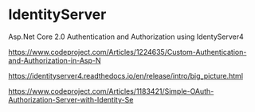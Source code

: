 # IdentityServer
Asp.Net Core 2.0 Authentication and Authorization using IdentyServer4

https://www.codeproject.com/Articles/1224635/Custom-Authentication-and-Authorization-in-Asp-N

https://identityserver4.readthedocs.io/en/release/intro/big_picture.html

https://www.codeproject.com/Articles/1183421/Simple-OAuth-Authorization-Server-with-Identity-Se

